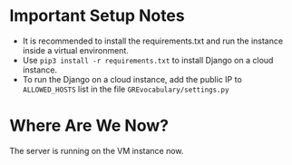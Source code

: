 # Important Setup Notes
- It is recommended to install the requirements.txt and run the instance inside a virtual environment.
- Use `pip3 install -r requirements.txt` to install Django on a cloud instance.
- To run the Django on a cloud instance, add the public IP to `ALLOWED_HOSTS` list in the file `GREvocabulary/settings.py`

# Where Are We Now?
The server is running on the VM instance now.
